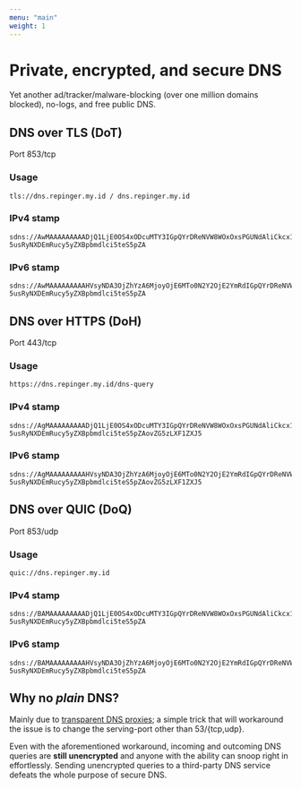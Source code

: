 ```yaml
---
menu: "main"
weight: 1
---
```


# Private, encrypted, and secure DNS

Yet another ad/tracker/malware-blocking (over one million domains blocked), no-logs, and free public DNS.


## DNS over TLS (DoT)
Port 853/tcp

### Usage
```
tls://dns.repinger.my.id / dns.repinger.my.id
```

### IPv4 stamp
```
sdns://AwMAAAAAAAAADjQ1LjE0OS4xODcuMTY3IGpQYrDReNVW8WOxOxsPGUNdAliCkcx1WJ3-5usRyNXDEmRucy5yZXBpbmdlci5teS5pZA
```

### IPv6 stamp
```
sdns://AwMAAAAAAAAAHVsyNDA3OjZhYzA6MjoyOjE6MTo0N2Y2OjE2YmRdIGpQYrDReNVW8WOxOxsPGUNdAliCkcx1WJ3-5usRyNXDEmRucy5yZXBpbmdlci5teS5pZA
```

## DNS over HTTPS (DoH)
Port 443/tcp

### Usage
```
https://dns.repinger.my.id/dns-query
```

### IPv4 stamp
```
sdns://AgMAAAAAAAAADjQ1LjE0OS4xODcuMTY3IGpQYrDReNVW8WOxOxsPGUNdAliCkcx1WJ3-5usRyNXDEmRucy5yZXBpbmdlci5teS5pZAovZG5zLXF1ZXJ5
```

### IPv6 stamp
```
sdns://AgMAAAAAAAAAHVsyNDA3OjZhYzA6MjoyOjE6MTo0N2Y2OjE2YmRdIGpQYrDReNVW8WOxOxsPGUNdAliCkcx1WJ3-5usRyNXDEmRucy5yZXBpbmdlci5teS5pZAovZG5zLXF1ZXJ5
```

## DNS over QUIC (DoQ)
Port 853/udp

### Usage
```
quic://dns.repinger.my.id
```

### IPv4 stamp
```
sdns://BAMAAAAAAAAADjQ1LjE0OS4xODcuMTY3IGpQYrDReNVW8WOxOxsPGUNdAliCkcx1WJ3-5usRyNXDEmRucy5yZXBpbmdlci5teS5pZA
```

### IPv6 stamp
```
sdns://BAMAAAAAAAAAHVsyNDA3OjZhYzA6MjoyOjE6MTo0N2Y2OjE2YmRdIGpQYrDReNVW8WOxOxsPGUNdAliCkcx1WJ3-5usRyNXDEmRucy5yZXBpbmdlci5teS5pZA
```

## Why no *plain* DNS?

Mainly due to [transparent DNS proxies](https://dnsleaktest.com/what-is-transparent-dns-proxy.html); a simple trick that will workaround the issue is to change the serving-port other than 53/{tcp,udp}.

Even with the aforementioned workaround, incoming and outcoming DNS queries are **still unencrypted** and anyone with the ability can snoop right in effortlessly. Sending unencrypted queries to a third-party DNS service defeats the whole purpose of secure DNS.
